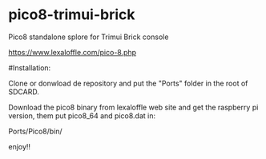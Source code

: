 # pico8-trimui-brick
Pico8 standalone splore for Trimui Brick console

https://www.lexaloffle.com/pico-8.php

#Installation:

Clone or donwload de repository and put the "Ports" folder in the root of SDCARD.

Download the pico8 binary from lexaloffle web site and get the raspberry pi version, them put pico8_64 and pico8.dat in:

Ports/Pico8/bin/

enjoy!!